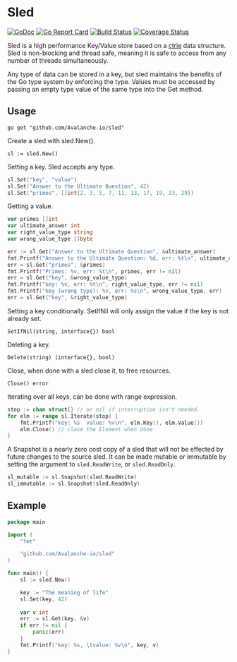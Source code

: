 # Sled 
[![GoDoc](https://godoc.org/github.com/Avalanche-io/sled?status.svg)](https://godoc.org/github.com/Avalanche-io/sled)
[![Go Report Card](https://goreportcard.com/badge/github.com/Avalanche-io/sled)](https://goreportcard.com/report/github.com/Avalanche-io/sled)
[![Build Status](https://travis-ci.org/Avalanche-io/sled.svg)](https://travis-ci.org/Avalanche-io/sled)
[![Coverage Status](https://coveralls.io/repos/github/Avalanche-io/sled/badge.svg)](https://coveralls.io/github/Avalanche-io/sled)

Sled is a high performance Key/Value store based on a [ctrie][1] data structure.  Sled is non-blocking and thread safe, meaning it is safe to access from any number of threads simultaneously.

Any type of data can be stored in a key, but sled maintains the benefits of the Go type system by enforcing the type. Values must be accessed by passing an empty type value of the same type into the Get method.

[1]: ctries_paper.pdf

## Usage

`go get "github.com/Avalanche-io/sled"`

Create a sled with sled.New().

`sl := sled.New()`

Setting a key. Sled accepts any type.

```go
sl.Set("key", "value")
sl.Set("Answer to the Ultimate Question", 42)
sl.Set("primes", []int{2, 3, 5, 7, 11, 13, 17, 19, 23, 29})
```

Getting a value. 

```go
var primes []int
var ultimate_answer int
var right_value_type string
var wrong_value_type []byte

err := sl.Get("Answer to the Ultimate Question", &ultimate_answer)
fmt.Printf("Answer to the Ultimate Question: %d, err: %t\n", ultimate_answer, err != nil)
err = sl.Get("primes", &primes)
fmt.Printf("Primes: %v, err: %t\n", primes, err != nil)
err = sl.Get("key", &wrong_value_type)
fmt.Printf("key: %v, err: %t\n", right_value_type, err != nil)
fmt.Printf("key (wrong type): %v, err: %s\n", wrong_value_type, err)
err = sl.Get("key", &right_value_type)
```

Setting a key conditionally.  SetIfNil will only assign the value if the key is not already set.

`SetIfNil(string, interface{}) bool`

Deleting a key.

`Delete(string) (interface{}, bool)`

Close, when done with a sled close it, to free resources.

`Close() error`

Iterating over all keys, can be done with range expression.

```go
stop := chan struct{} // or nil if interruption isn't needed.
for elm := range sl.Iterate(stop) {
    fmt.Printf("key: %s  value: %v\n", elm.Key(), elm.Value())
    elm.Close() // close the Element when done 
}
```

A Snapshot is a nearly zero cost copy of a sled that will not be effected by future changes to the source sled. It can be made mutable or immutable by setting the argument to `sled.ReadWrite`, or `sled.ReadOnly`.

```go
sl_mutable := sl.Snapshot(sled.ReadWrite)
sl_immutable := sl.Snapshot(sled.ReadOnly)
```

## Example

```go
package main

import (
    "fmt"

    "github.com/Avalanche-io/sled"
)

func main() {
    sl := sled.New()

    key := "The meaning of life"
    sl.Set(key, 42)
    
    var v int
    err := sl.Get(key, &v)
    if err != nil {
        panic(err)
    }
    fmt.Printf("key: %s, \tvalue: %v\n", key, v)
}
```
